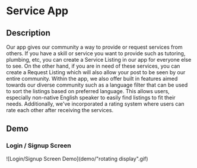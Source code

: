 # Service App

## Description
Our app gives our community a way to provide or request services from others. If you have a skill or service you want to provide such as tutoring, plumbing, etc, you can create a Service Listing in our app for everyone else to see. On the other hand, if you are in need of these services, you can create a Request Listing which will also allow your post to be seen by our entire community. Within the app, we also offer built in features aimed towards our diverse community such as a language filter that can be used to sort the listings based on preferred language. This allows users, especially non-native English speaker to easily find listings to fit their needs. Additionally, we've incorporated a rating system where users can rate each other after receiving the services.

## Demo
### Login / Signup Screen
![Login/Signup Screen Demo](demo/"rotating display".gif)
